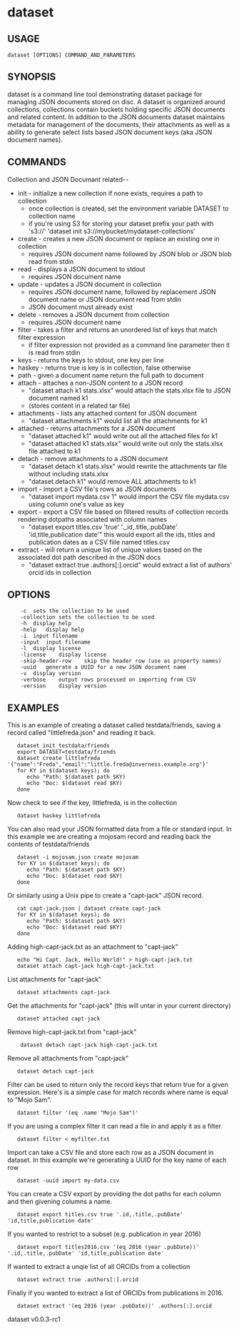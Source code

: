 
# dataset

## USAGE

    dataset [OPTIONS] COMMAND_AND_PARAMETERS

## SYNOPSIS

dataset is a command line tool demonstrating dataset package for managing 
JSON documents stored on disc. A dataset is organized around collections,
collections contain buckets holding specific JSON documents and related content.
In addition to the JSON documents dataset maintains metadata for management
of the documents, their attachments as well as a ability to generate select lists
based JSON document keys (aka JSON document names).

## COMMANDS

Collection and JSON Documant related--

+ init - initialize a new collection if none exists, requires a path to collection
  + once collection is created, set the environment variable DATASET
    to collection name
  + if you're using S3 for storing your dataset prefix your path with 's3://'
    'dataset init s3://mybucket/mydataset-collections'
+ create - creates a new JSON document or replace an existing one in collection
  + requires JSON document name followed by JSON blob or JSON blob read from stdin
+ read - displays a JSON document to stdout
  + requires JSON document name
+ update - updates a JSON document in collection
  + requires JSON document name, followed by replacement JSON document name or 
    JSON document read from stdin
  + JSON document must already exist
+ delete - removes a JSON document from collection
  + requires JSON document name
+ filter - takes a filter and returns an unordered list of keys that match filter expression
  + if filter expression not provided as a command line parameter then it is read from stdin
+ keys - returns the keys to stdout, one key per line
+ haskey - returns true is key is in collection, false otherwise
+ path - given a document name return the full path to document
+ attach - attaches a non-JSON content to a JSON record 
    + "dataset attach k1 stats.xlsx" would attach the stats.xlsx file to JSON document named k1
    + (stores content in a related tar file)
+ attachments - lists any attached content for JSON document
    + "dataset attachments k1" would list all the attachments for k1
+ attached - returns attachments for a JSON document 
    + "dataset attached k1" would write out all the attached files for k1
    + "dataset attached k1 stats.xlsx" would write out only the stats.xlsx file attached to k1
+ detach - remove attachments to a JSON document
    + "dataset detach k1 stats.xlsx" would rewrite the attachments tar file without including stats.xlsx
    + "dataset detach k1" would remove ALL attachments to k1
+ import - import a CSV file's rows as JSON documents
	+ "dataset import mydata.csv 1" would import the CSV file mydata.csv using column one's value as key
+ export - export a CSV file based on filtered results of collection records rendering dotpaths associated with column names
	+ "dataset export titles.csv 'true' '._id,.title,.pubDate' 'id,title,publication date'" 
	  this would export all the ids, titles and publication dates as a CSV fiile named titles.csv
+ extract - will return a unique list of unique values based on the associated dot path described in the JSON docs
    + "dataset extract true .authors[:].orcid" would extract a list of authors' orcid ids in collection


## OPTIONS

```
	-c	sets the collection to be used
	-collection	sets the collection to be used
	-h	display help
	-help	display help
	-i	input filename
	-input	input filename
	-l	display license
	-license	display license
	-skip-header-row	skip the header row (use as property names)
	-uuid	generate a UUID for a new JSON document name
	-v	display version
	-verbose	output rows processed on importing from CSV
	-version	display version
```


## EXAMPLES

This is an example of creating a dataset called testdata/friends, saving
a record called "littlefreda.json" and reading it back.

```shell
   dataset init testdata/friends
   export DATASET=testdata/friends
   dataset create littlefreda '{"name":"Freda","email":"little.freda@inverness.example.org"}'
   for KY in $(dataset keys); do
      echo "Path: $(dataset path $KY) 
      echo "Doc: $(dataset read $KY)
   done
```

Now check to see if the key, littlefreda, is in the collection

```shell
   dataset haskey littlefreda
```

You can also read your JSON formatted data from a file or standard input.
In this example we are creating a mojosam record and reading back the contents
of testdata/friends

```shell
   dataset -i mojosam.json create mojosam
   for KY in $(dataset keys); do
      echo "Path: $(dataset path $KY) 
      echo "Doc: $(dataset read $KY)
   done
```

Or similarly using a Unix pipe to create a "capt-jack" JSON record.

```shell
   cat capt-jack.json | dataset create capt-jack
   for KY in $(dataset keys); do
      echo "Path: $(dataset path $KY) 
      echo "Doc: $(dataset read $KY)
   done
```

Adding high-capt-jack.txt as an attachment to "capt-jack"

```shell
   echo "Hi Capt. Jack, Hello World!" > high-capt-jack.txt
   dataset attach capt-jack high-capt-jack.txt
```

List attachments for "capt-jack"

```shell
   dataset attachments capt-jack
```

Get the attachments for "capt-jack" (this will untar in your current directory)

```shell
   dataset attached capt-jack
```

Remove high-capt-jack.txt from "capt-jack"

```shell
    dataset detach capt-jack high-capt-jack.txt
```

Remove all attachments from "capt-jack"

```shell
   dataset detach capt-jack
```

Filter can be used to return only the record keys that return true for a given
expression. Here's is a simple case for match records where name is equal to
"Mojo Sam".

```shell
   dataset filter '(eq .name "Mojo Sam")'
```

If you are using a complex filter it can read a file in and apply it as a filter.

```shell
   dataset filter < myfilter.txt
```

Import can take a CSV file and store each row as a JSON document in dataset. In
this example we're generating a UUID for the key name of each row

```shell
   dataset -uuid import my-data.csv
```

You can create a CSV export by providing the dot paths for each column and
then givening columns a name.

```shell
   dataset export titles.csv true '.id,.title,.pubDate' 'id,title,publication date'
```

If you wanted to restrict to a subset (e.g. publication in year 2016)

```shell
   dataset export titles2016.csv '(eq 2016 (year .pubDate))' '.id,.title,.pubDate' 'id,title,publication date'
```

If wanted to extract a unqie list of all ORCIDs from a collection 

```shell
   dataset extract true .authors[:].orcid
```

Finally if you wanted to extract a list of ORCIDs from publications in 2016.

```shell
   dataset extract '(eq 2016 (year .pubDate))' .authors[:].orcid
```



dataset v0.0.3-rc1
